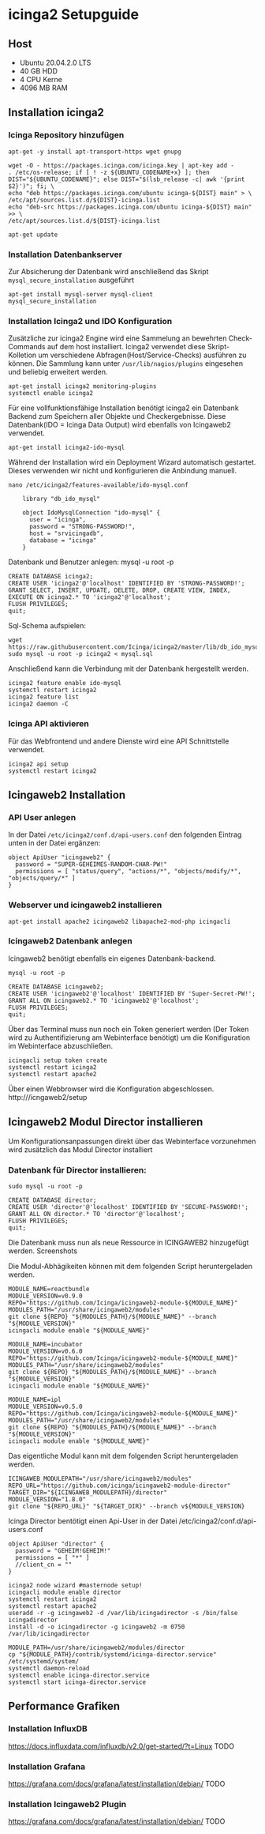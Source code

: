 # icinga2 Setupguide 

## Host
* Ubuntu 20.04.2.0 LTS
* 40 GB HDD
* 4 CPU Kerne
* 4096 MB RAM

## Installation icinga2 
### Icinga Repository hinzufügen
```
apt-get -y install apt-transport-https wget gnupg
  
wget -O - https://packages.icinga.com/icinga.key | apt-key add -
. /etc/os-release; if [ ! -z ${UBUNTU_CODENAME+x} ]; then DIST="${UBUNTU_CODENAME}"; else DIST="$(lsb_release -c| awk '{print $2}')"; fi; \
echo "deb https://packages.icinga.com/ubuntu icinga-${DIST} main" > \
/etc/apt/sources.list.d/${DIST}-icinga.list
echo "deb-src https://packages.icinga.com/ubuntu icinga-${DIST} main" >> \
/etc/apt/sources.list.d/${DIST}-icinga.list

apt-get update
```
### Installation Datenbankserver
Zur Absicherung der Datenbank wird anschließend das Skript `mysql_secure_installation` ausgeführt
```
apt-get install mysql-server mysql-client
mysql_secure_installation
```
### Installation Icinga2 und IDO Konfiguration
Zusätzliche zur icinga2 Engine wird eine Sammelung an bewehrten Check-Commands auf dem host installiert. Icinga2 verwendet diese Skript-Kolletion um verschiedene 
Abfragen(Host/Service-Checks) ausführen zu können. Die Sammlung kann unter `/usr/lib/nagios/plugins` eingesehen und beliebig erweitert werden.
```
apt-get install icinga2 monitoring-plugins 
systemctl enable icinga2
```
Für eine vollfunktionsfähige Installation benötigt icinga2 ein Datenbank Backend zum Speichern aller Objekte und Checkergebnisse.
Diese Datenbank(IDO = Icinga Data Output) wird ebenfalls von Icingaweb2 verwendet. 

```
apt-get install icinga2-ido-mysql
```
Während der Installation wird ein Deployment Wizard automatisch gestartet. Dieses verwenden wir nicht und konfigurieren die Anbindung manuell. 

    nano /etc/icinga2/features-available/ido-mysql.conf
```
    library "db_ido_mysql"
    
    object IdoMysqlConnection "ido-mysql" {
      user = "icinga",
      password = "STRONG-PASSWORD!",
      host = "srvicingadb",
      database = "icinga"
    }
```
Datenbank und Benutzer anlegen:
    mysql -u root -p
    
```
CREATE DATABASE icinga2;
CREATE USER 'icinga2'@'localhost' IDENTIFIED BY 'STRONG-PASSWORD!';
GRANT SELECT, INSERT, UPDATE, DELETE, DROP, CREATE VIEW, INDEX, EXECUTE ON icinga2.* TO 'icinga2'@'localhost';
FLUSH PRIVILEGES;
quit;
```
Sql-Schema aufspielen:
```
wget https://raw.githubusercontent.com/Icinga/icinga2/master/lib/db_ido_mysql/schema/mysql.sql
sudo mysql -u root -p icinga2 < mysql.sql
```
Anschließend kann die Verbindung mit der Datenbank hergestellt werden.
```
icinga2 feature enable ido-mysql
systemctl restart icinga2
icinga2 feature list
icinga2 daemon -C
```
### Icinga API aktivieren
Für das Webfrontend und andere Dienste wird eine API Schnittstelle verwendet.
```
icinga2 api setup
systemctl restart icinga2
```
## Icingaweb2 Installation
### API User anlegen
In der Datei `/etc/icinga2/conf.d/api-users.conf` den folgenden Eintrag unten in der Datei ergänzen:
```
object ApiUser "icingaweb2" {
  password = "SUPER-GEHEIMES-RANDOM-CHAR-PW!"
  permissions = [ "status/query", "actions/*", "objects/modify/*", "objects/query/*" ]
}
```
### Webserver und icingaweb2 installieren
```
apt-get install apache2 icingaweb2 libapache2-mod-php icingacli
```
### Icingaweb2 Datenbank anlegen
Icingaweb2 benötigt ebenfalls ein eigenes Datenbank-backend.

    mysql -u root -p  
```
CREATE DATABASE icingaweb2;
CREATE USER 'icingaweb2'@'localhost' IDENTIFIED BY 'Super-Secret-PW!';
GRANT ALL ON icingaweb2.* TO 'icingaweb2'@'localhost';
FLUSH PRIVILEGES;
quit;
```
Über das Terminal muss nun noch ein Token generiert werden (Der Token wird zu Authentifizierung am Webinterface benötigt) 
um die Konifiguration im Webinterface abzuschließen.
```
icingacli setup token create
systemctl restart icinga2 
systemctl restart apache2
```
Über einen Webbrowser wird die Konfiguration abgeschlossen. 
    http://<IP>/icngaweb2/setup 

## Icingaweb2 Modul Director installieren

Um Konfigurationsanpassungen direkt über das Webinterface vorzunehmen wird zusätzlich das Modul Director installiert

### Datenbank für Director installieren:
``` 
sudo mysql -u root -p

CREATE DATABASE director;
CREATE USER 'director'@'localhost' IDENTIFIED BY 'SECURE-PASSWORD!';
GRANT ALL ON director.* TO 'director'@'localhost';
FLUSH PRIVILEGES;
quit;
```
Die Datenbank muss nun als neue Ressource in ICINGAWEB2 hinzugefügt werden. Screenshots

Die Modul-Abhägikeiten können mit dem folgenden Script heruntergeladen werden.
```
MODULE_NAME=reactbundle
MODULE_VERSION=v0.9.0
REPO="https://github.com/Icinga/icingaweb2-module-${MODULE_NAME}"
MODULES_PATH="/usr/share/icingaweb2/modules"
git clone ${REPO} "${MODULES_PATH}/${MODULE_NAME}" --branch "${MODULE_VERSION}"
icingacli module enable "${MODULE_NAME}"

MODULE_NAME=incubator
MODULE_VERSION=v0.6.0
REPO="https://github.com/Icinga/icingaweb2-module-${MODULE_NAME}"
MODULES_PATH="/usr/share/icingaweb2/modules"
git clone ${REPO} "${MODULES_PATH}/${MODULE_NAME}" --branch "${MODULE_VERSION}"
icingacli module enable "${MODULE_NAME}"

MODULE_NAME=ipl
MODULE_VERSION=v0.5.0
REPO="https://github.com/Icinga/icingaweb2-module-${MODULE_NAME}"
MODULES_PATH="/usr/share/icingaweb2/modules"
git clone ${REPO} "${MODULES_PATH}/${MODULE_NAME}" --branch "${MODULE_VERSION}"
icingacli module enable "${MODULE_NAME}"
```
Das eigentliche Modul kann mit dem folgenden Script heruntergeladen werden.
```
ICINGAWEB_MODULEPATH="/usr/share/icingaweb2/modules"
REPO_URL="https://github.com/icinga/icingaweb2-module-director"
TARGET_DIR="${ICINGAWEB_MODULEPATH}/director"
MODULE_VERSION="1.8.0"
git clone "${REPO_URL}" "${TARGET_DIR}" --branch v${MODULE_VERSION}
```
Icinga Director bentötigt einen Api-User in der Datei /etc/icinga2/conf.d/api-users.conf
```
object ApiUser "director" {
  password = "GEHEIM!GEHEIM!"
  permissions = [ "*" ]
  //client_cn = ""
}
```
```
icinga2 node wizard #masternode setup!
icingacli module enable director
systemctl restart icinga2
systemctl restart apache2
useradd -r -g icingaweb2 -d /var/lib/icingadirector -s /bin/false icingadirector
install -d -o icingadirector -g icingaweb2 -m 0750 /var/lib/icingadirector

MODULE_PATH=/usr/share/icingaweb2/modules/director
cp "${MODULE_PATH}/contrib/systemd/icinga-director.service" /etc/systemd/system/
systemctl daemon-reload
systemctl enable icinga-director.service
systemctl start icinga-director.service
```
## Performance Grafiken
### Installation InfluxDB
https://docs.influxdata.com/influxdb/v2.0/get-started/?t=Linux
TODO
### Installation Grafana
https://grafana.com/docs/grafana/latest/installation/debian/
TODO
### Installation Icingaweb2 Plugin
https://grafana.com/docs/grafana/latest/installation/debian/
TODO
